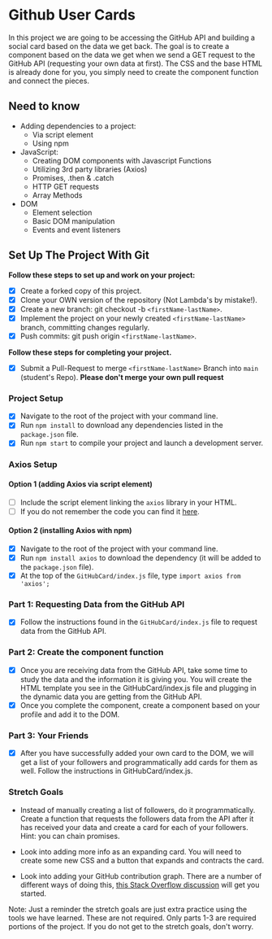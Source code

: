 # Github User Cards

In this project we are going to be accessing the GitHub API and building a social card based on the data we get back. The goal is to create a component based on the data we get when we send a GET request to the GitHub API (requesting your own data at first). The CSS and the base HTML is already done for you, you simply need to create the component function and connect the pieces.

## Need to know

-   Adding dependencies to a project:
    -   Via script element
    -   Using npm
-   JavaScript:
    -   Creating DOM components with Javascript Functions
    -   Utilizing 3rd party libraries (Axios)
    -   Promises, .then & .catch
    -   HTTP GET requests
    -   Array Methods
-   DOM
    -   Element selection
    -   Basic DOM manipulation
    -   Events and event listeners

## Set Up The Project With Git

**Follow these steps to set up and work on your project:**

-   [x] Create a forked copy of this project.
-   [x] Clone your OWN version of the repository (Not Lambda's by mistake!).
-   [x] Create a new branch: git checkout -b `<firstName-lastName>`.
-   [x] Implement the project on your newly created `<firstName-lastName>` branch, committing changes regularly.
-   [x] Push commits: git push origin `<firstName-lastName>`.

**Follow these steps for completing your project.**

-   [x] Submit a Pull-Request to merge `<firstName-lastName>` Branch into `main` (student's Repo). **Please don't merge your own pull request**

### Project Setup

-   [x] Navigate to the root of the project with your command line.
-   [x] Run `npm install` to download any dependencies listed in the `package.json` file.
-   [x] Run `npm start` to compile your project and launch a development server.

### Axios Setup

#### Option 1 (adding Axios via script element)

-   [ ] Include the script element linking the `axios` library in your HTML.
-   [ ] If you do not remember the code you can find it [here](https://github.com/axios/axios).

#### Option 2 (installing Axios with npm)

-   [x] Navigate to the root of the project with your command line.
-   [x] Run `npm install axios` to download the dependency (it will be added to the `package.json` file).
-   [x] At the top of the `GitHubCard/index.js` file, type `import axios from 'axios';`

### Part 1: Requesting Data from the GitHub API

-   [x] Follow the instructions found in the `GitHubCard/index.js` file to request data from the GitHub API.

### Part 2: Create the component function

-   [x] Once you are receiving data from the GitHub API, take some time to study the data and the information it is giving you. You will create the HTML template you see in the GitHubCard/index.js file and plugging in the dynamic data you are getting from the GitHub API.
-   [x] Once you complete the component, create a component based on your profile and add it to the DOM.

### Part 3: Your Friends

-   [x] After you have successfully added your own card to the DOM, we will get a list of your followers and programmatically add cards for them as well. Follow the instructions in GitHubCard/index.js.

### Stretch Goals

-   Instead of manually creating a list of followers, do it programmatically. Create a function that requests the followers data from the API after it has received your data and create a card for each of your followers. Hint: you can chain promises.

-   Look into adding more info as an expanding card. You will need to create some new CSS and a button that expands and contracts the card.

-   Look into adding your GitHub contribution graph. There are a number of different ways of doing this, [this Stack Overflow discussion](https://stackoverflow.com/questions/34516592/embed-github-contributions-graph-in-website) will get you started.

Note: Just a reminder the stretch goals are just extra practice using the tools we have learned. These are not required. Only parts 1-3 are required portions of the project. If you do not get to the stretch goals, don't worry.
